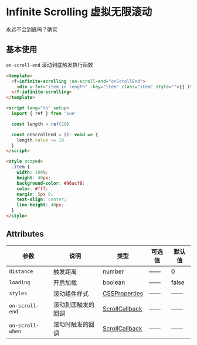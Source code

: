 # Infinite Scrolling 虚拟无限滚动

永远不会到底吗？确实

## 基本使用

`on-scroll-end` 滚动到底触发执行函数

<script lang="ts" setup>
  import { ref } from 'vue'
  const dataList = [
  { id: 1, name: 'John Doe', message: 'Hello world!' },
  { id: 2, name: 'Jane Smith', message: 'Vue is awesome!' },
  // ...更多数据
];
</script>

<ol-infinite1 :data="dataList" :height="500" :itemHeight="50">
    <template #default="{ item }">
      <!-- 这里定义了列表每一项的布局和内容 -->
      <div class="list-item">
        <h3>{{ item.name }}</h3>
        <p>{{ item.message }}</p>
      </div>
    </template>
</ol-infinite1>

<style scoped>
  .list-item {
  padding: 10px;
  border-bottom: 1px solid #eee;
}
</style>


```html
<template>
  <f-infinite-scrolling :on-scroll-end="onScrollEnd">
    <div v-for="item in length" :key="item" class="item" style="">{{ item }}</div>
  </f-infinite-scrolling>
</template>

<script lang="ts" setup>
  import { ref } from 'vue'

  const length = ref(20)

  const onScrollEnd = (): void => {
    length.value += 10
  }         
</script>

<style scoped>
  .item {
    width: 100%;
    height: 40px;
    background-color: #96acf8;
    color: #fff;
    margin: 5px 0;
    text-align: center;
    line-height: 40px;
  }
</style>
```


## Attributes

| 参数             | 说明               | 类型                                                                       | 可选值 | 默认值 |
| ---------------- | ------------------ | -------------------------------------------------------------------------- | ------ | ------ |
| `distance`       | 触发距离           | number                                                                     | ——     | 0      |
| `loading`        | 开启加载           | boolean                                                                    | ——     | false  |
| `styles`         | 滚动组件样式       | [CSSProperties](https://cn.vuejs.org/api/utility-types.html#cssproperties) | ——     | ——     |
| `on-scroll-end`  | 滚动到底触发的回调 | <a href="#scrollcallback">ScrollCallback</a>                               | ——     | ——     |
| `on-scroll-when` | 滚动时触发的回调   | <a href="#scrollcallback">ScrollCallback</a>                               | ——     | ——     |

